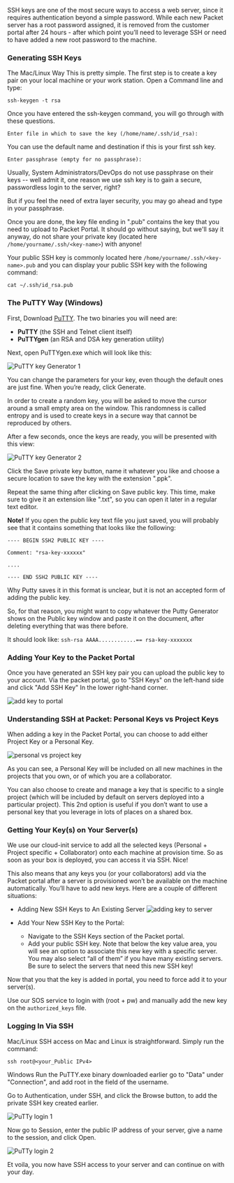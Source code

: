 <!--<meta>
{
    "title":"SSH Keys",
    "description":"Use SSH to securely access your Packet servers.",
    "tag":["ssh", "key", "access"]
}
</meta>-->

SSH keys are one of the most secure ways to access a web server, since it requires authentication beyond a simple password. While each new Packet server has a root password assigned, it is removed from the customer portal after 24 hours - after which point you’ll need to leverage SSH or need to have added a new root password to the machine.

### Generating SSH Keys

The Mac/Linux Way
This is pretty simple. The first step is to create a key pair on your local machine or your work station. Open a Command line and type:

`ssh-keygen -t rsa`

Once you have entered the ssh-keygen command, you will go through with these questions.

`Enter file in which to save the key (/home/name/.ssh/id_rsa):`

You can use the default name and destination if this is your first ssh key.

`Enter passphrase (empty for no passphrase):`

Usually, System Administrators/DevOps do not use passphrase on their keys -- well admit it, one reason we use ssh key is to gain a secure, passwordless login to the server, right?

But if you feel the need of extra layer security, you may go ahead and type in your passphrase.

Once you are done, the key file ending in ".pub" contains the key that you need to upload to Packet Portal. It should go without saying, but we'll say it anyway, do not share your private key (located here `/home/yourname/.ssh/<key-name>`) with anyone!

Your public SSH key is commonly located here `/home/yourname/.ssh/<key-name>.pub` and you can display your public SSH key with the following command:

`cat ~/.ssh/id_rsa.pub`

### The PuTTY Way (Windows)

First, Download [PuTTY](http://www.chiark.greenend.org.uk/~sgtatham/putty/latest.html). The two binaries you will need are:

* __PuTTY__ (the SSH and Telnet client itself)
* __PuTTYgen__ (an RSA and DSA key generation utility)

Next, open PuTTYgen.exe which will look like this:

![PuTTY key Generator 1](/images/ssh-access/PuTTY-Key-Generator-1.png)

You can change the parameters for your key, even though the default ones are just fine. When you’re ready, click Generate.

In order to create a random key, you will be asked to move the cursor around a small empty area on the window. This randomness is called entropy and is used to create keys in a secure way that cannot be reproduced by others.

After a few seconds, once the keys are ready, you will be presented with this view:

![PuTTY key Generator 2](/images/ssh-access/PuTTY-Key-Generator-2.png)

Click the Save private key button, name it whatever you like and choose a secure location to save the key with the extension ".ppk".

Repeat the same thing after clicking on Save public key. This time, make sure to give it an extension like ".txt", so you can open it later in a regular text editor.

**Note!** If you open the public key text file you just saved, you will probably see that it contains something that looks like the following:

```
---- BEGIN SSH2 PUBLIC KEY ----

Comment: "rsa-key-xxxxxx"

....

---- END SSH2 PUBLIC KEY ----
```

Why Putty saves it in this format is unclear, but it is not an accepted form of adding the public key.

So, for that reason, you might want to copy whatever the Putty Generator shows on the Public key window and paste it on the document, after deleting everything that was there before.

It should look like: `ssh-rsa AAAA............== rsa-key-xxxxxxx`

### Adding Your Key to the Packet Portal

Once you have generated an SSH key pair you can upload the public key to your account. Via the packet portal, go to "SSH Keys" on the left-hand side and click "Add SSH Key" In the lower right-hand corner.

![add key to portal](/images/ssh-access/Add-Key-Packet-Portal.png)

### Understanding SSH at Packet: Personal Keys vs Project Keys

When adding a key in the Packet Portal, you can choose to add either Project Key or a Personal Key.

![personal vs project key](/images/ssh-access/Project-vs-Personal-SSH-Keys.png)

As you can see, a Personal Key will be included on all new machines in the projects that you own, or of which you are a collaborator.

You can also choose to create and manage a key that is specific to a single project (which will be included by default on servers deployed into a particular project).  This 2nd option is useful if you don’t want to use a personal key that you leverage in lots of places on a shared box.

### Getting Your Key(s) on Your Server(s)

We use our cloud-init service to add all the selected keys (Personal + Project specific + Collaborator) onto each machine at provision time. So as soon as your box is deployed, you can access it via SSH. Nice!

This also means that any keys you (or your collaborators) add via the Packet portal after a server is provisioned won’t be available on the machine automatically.  You’ll have to add new keys. Here are a couple of different situations:

* Adding New SSH Keys to An Existing Server
![adding key to server](/images/ssh-access/Add-Key-To-Server.png)

* Add Your New SSH Key to the Portal:
  * Navigate to the SSH Keys section of the Packet portal.
  * Add your public SSH key. Note that below the key value area,    you will see an option to associate this new key with a specific server. You may also select “all of them” if you have many existing servers.  Be sure to select the servers that need this new SSH key!

Now that you that the key is added in portal, you need to force add it to your server(s).

Use our SOS service to login with (root + pw) and manually add the new key on the `authorized_keys` file.

### Logging In Via SSH

Mac/Linux
SSH access on Mac and Linux is straightforward. Simply run the command:

`ssh root@<your_Public IPv4>`

Windows
Run the PuTTY.exe binary downloaded earlier go to "Data" under "Connection", and add root in the field of the username.

Go to Authentication, under SSH, and click the Browse button, to add the private SSH key created earlier.

![PuTTy login 1](/images/ssh-access/PuTTY-SSH-Login-1.png)

Now go to Session, enter the public IP address of your server, give a name to the session, and click Open.

![PuTTy login 2](/images/ssh-access/PuTTY-SSH-Login-2.png)

Et voila, you now have SSH access to your server and can continue on with your day.
